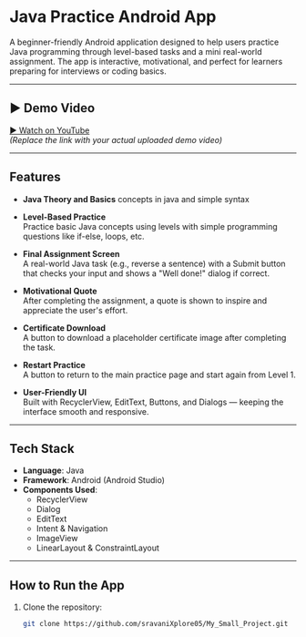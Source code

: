 # Java Practice Android App

A beginner-friendly Android application designed to help users practice Java programming through level-based tasks and a mini real-world assignment. The app is interactive, motivational, and perfect for learners preparing for interviews or coding basics.

---

## ▶️ Demo Video

[▶️ Watch on YouTube](https://youtu.be/your-video-link)  
*(Replace the link with your actual uploaded demo video)*

---

## Features
- **Java Theory and Basics**
  concepts in java and simple syntax  

- **Level-Based Practice**  
  Practice basic Java concepts using levels with simple programming questions like if-else, loops, etc.

- **Final Assignment Screen**  
  A real-world Java task (e.g., reverse a sentence) with a Submit button that checks your input and shows a "Well done!" dialog if correct.

- **Motivational Quote**  
  After completing the assignment, a quote is shown to inspire and appreciate the user's effort.

- **Certificate Download**  
  A button to download a placeholder certificate image after completing the task.

- **Restart Practice**  
  A button to return to the main practice page and start again from Level 1.

- **User-Friendly UI**  
  Built with RecyclerView, EditText, Buttons, and Dialogs — keeping the interface smooth and responsive.

---

## Tech Stack

- **Language**: Java  
- **Framework**: Android (Android Studio)  
- **Components Used**:
  - RecyclerView
  - Dialog
  - EditText
  - Intent & Navigation
  - ImageView
  - LinearLayout & ConstraintLayout

---

## How to Run the App

1. Clone the repository:
   ```bash
   git clone https://github.com/sravaniXplore05/My_Small_Project.git
